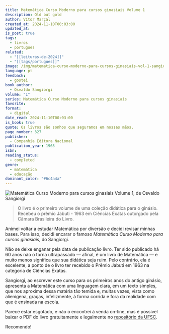 ```yaml
---
title: Matemática Curso Moderno para cursos ginasiais Volume 1
description: Old but gold
author: Vítor Marçal
created_at: 2024-11-10T00:03:00
updated_at: 
is_post: true
tags:
  - livros
  - portugues
related:
  - "[[leituras-de-2024]]"
  - "[[tags/portugues]]"
image: /img/matematica-curso-moderno-para-cursos-ginasiais-vol-1-sangiorgi.png
language: pt
feedback:
  - gostei
book_author:
  - Osvaldo Sangiorgi
volume: "1"
series: Matemática Curso Moderno para cursos ginasiais
favorite: 
format:
  - digital
date_read: 2024-11-10T00:03:00
is_book: true
quote: Os livros são sonhos que seguramos em nossas mãos.
page_number: 327
publisher:
  - Companhia Editora Nacional
publication_year: 1965
isbn: 
reading_status:
  - completed
genre:
  - matemática
  - educação
dominant_color: "#6c4a4a"
---
```


![Matemática Curso Moderno para cursos ginasiais Volume 1, de Osvaldo Sangiorgi](img/matematica-curso-moderno-para-cursos-ginasiais-vol-1-sangiorgi.png)

> O livro é o primeiro volume de uma coleção didática para o ginásio. Recebeu o prêmio Jabuti - 1963 em Ciências Exatas outorgado pela Câmara Brasileira do Livro.

Animei voltar a estudar Matemática por diversão e decidi revisar minhas bases. Para isso, decidi encarar o famoso _Matemática Curso Moderno para cursos ginasiais_, do Sangiorgi. 

Não se deixe enganar pela data de publicação livro. Ter sido publicado há 60 anos não o torna ultrapassado — afinal, é um livro de Matemática — e muito menos significa que sua didática seja ruim. Pelo contrário, ela é excelente, a ponto de o livro ter recebido o Prêmio Jabuti em 1963 na categoria de Ciências Exatas. 

Sangiorgi, ao escrever este curso para os primeiros anos do antigo ginásio, apresenta a Matemática com uma linguagem clara, em um texto simples, que nos aproxima dessa matéria tão temida e, muitas vezes, vista como alienígena, graças, infelizmente, à forma corrida e fora da realidade com que é ensinada na escola.

Parece estar esgotado, e não o encontrei à venda on-line, mas é possível baixar o PDF do livro gratuitamente e legalmente no [repositório da UFSC](https://repositorio.ufsc.br/handle/123456789/221459).

Recomendo!